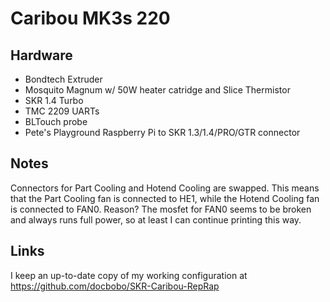 # Caribou MK3s 220

## Hardware

* Bondtech Extruder
* Mosquito Magnum w/ 50W heater catridge and Slice Thermistor
* SKR 1.4 Turbo
* TMC 2209 UARTs
* BLTouch probe
* Pete's Playground Raspberry Pi to SKR 1.3/1.4/PRO/GTR connector

## Notes

Connectors for Part Cooling and Hotend Cooling are swapped. This means that the Part Cooling fan is connected to HE1, while the Hotend Cooling fan is connected to FAN0. Reason? The mosfet for FAN0 seems to be broken and always runs full power, so at least I can continue printing this way.

## Links

I keep an up-to-date copy of my working configuration at https://github.com/docbobo/SKR-Caribou-RepRap